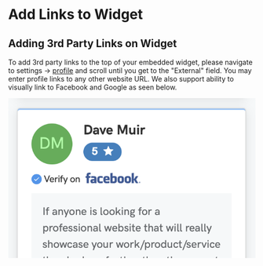 # Add Links to Widget

## Adding 3rd Party Links on Widget

To add 3rd party links to the top of your embedded widget, please navigate to settings -&gt; [profile](https://reviewdrop.io/settings#/profile) and scroll until you get to the "External" field. You may enter profile links to any other website URL. We also support ability to visually link to Facebook and Google as seen below.

![](../.gitbook/assets/screenshot-2018-12-17-at-16.15.59.png)

